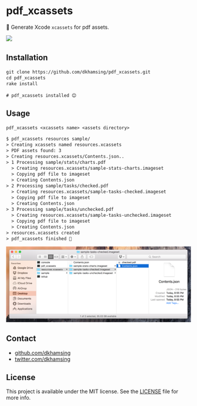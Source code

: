 # pdf_xcassets

:train: Generate Xcode `xcassets` for pdf assets.

![](http://i.giphy.com/zFCFZzX0KkJnW.gif)

## Installation

```shell
git clone https://github.com/dkhamsing/pdf_xcassets.git
cd pdf_xcassets
rake install

# pdf_xcassets installed 😊
```

## Usage

	pdf_xcassets <xcassets name> <assets directory>

```shell
$ pdf_xcassets resources sample/
> Creating xcassets named resources.xcassets
> PDF assets found: 3
> Creating resources.xcassets/Contents.json..
> 1 Processing sample/stats/charts.pdf
  > Creating resources.xcassets/sample-stats-charts.imageset
  > Copying pdf file to imageset
  > Creating Contents.json
> 2 Processing sample/tasks/checked.pdf
  > Creating resources.xcassets/sample-tasks-checked.imageset
  > Copying pdf file to imageset
  > Creating Contents.json
> 3 Processing sample/tasks/unchecked.pdf
  > Creating resources.xcassets/sample-tasks-unchecked.imageset
  > Copying pdf file to imageset
  > Creating Contents.json
> resources.xcassets created
> pdf_xcassets finished 🎉
```

![](assets/sample-xcassets.png)

## Contact

- [github.com/dkhamsing](https://github.com/dkhamsing)
- [twitter.com/dkhamsing](https://twitter.com/dkhamsing)

## License

This project is available under the MIT license. See the [LICENSE](LICENSE) file for more info.
